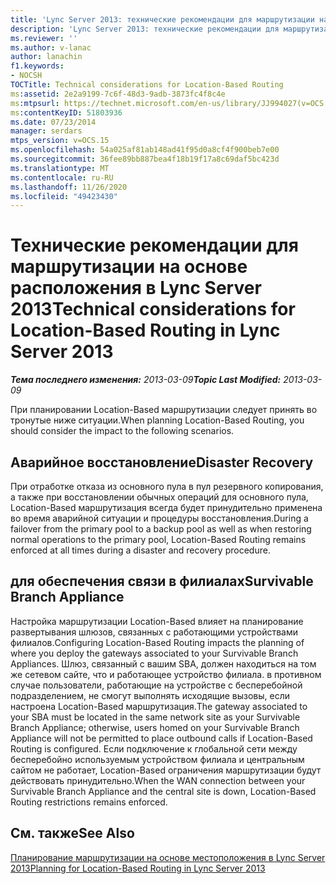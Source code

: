 ```yaml
---
title: 'Lync Server 2013: технические рекомендации для маршрутизации на основе расположения'
description: 'Lync Server 2013: технические рекомендации для маршрутизации Location-Based.'
ms.reviewer: ''
ms.author: v-lanac
author: lanachin
f1.keywords:
- NOCSH
TOCTitle: Technical considerations for Location-Based Routing
ms:assetid: 2e2a9199-7c6f-48d3-9adb-3873fc4f8c4e
ms:mtpsurl: https://technet.microsoft.com/en-us/library/JJ994027(v=OCS.15)
ms:contentKeyID: 51803936
ms.date: 07/23/2014
manager: serdars
mtps_version: v=OCS.15
ms.openlocfilehash: 54a025af81ab148ad41f95d0a8cf4f900beb7e00
ms.sourcegitcommit: 36fee89bb887bea4f18b19f17a8c69daf5bc423d
ms.translationtype: MT
ms.contentlocale: ru-RU
ms.lasthandoff: 11/26/2020
ms.locfileid: "49423430"
---
```

# <a name="technical-considerations-for-location-based-routing-in-lync-server-2013"></a><span data-ttu-id="1aa92-103">Технические рекомендации для маршрутизации на основе расположения в Lync Server 2013</span><span class="sxs-lookup"><span data-stu-id="1aa92-103">Technical considerations for Location-Based Routing in Lync Server 2013</span></span>

<div data-xmlns="http://www.w3.org/1999/xhtml">

<div class="topic" data-xmlns="http://www.w3.org/1999/xhtml" data-msxsl="urn:schemas-microsoft-com:xslt" data-cs="https://msdn.microsoft.com/">

<div data-asp="https://msdn2.microsoft.com/asp">



</div>

<div id="mainSection">

<div id="mainBody"><span data-ttu-id="1aa92-104">

<span> </span></span><span class="sxs-lookup"><span data-stu-id="1aa92-104">

<span> </span></span></span>

<span data-ttu-id="1aa92-105">_**Тема последнего изменения:** 2013-03-09_</span><span class="sxs-lookup"><span data-stu-id="1aa92-105">_**Topic Last Modified:** 2013-03-09_</span></span>

<span data-ttu-id="1aa92-106">При планировании Location-Based маршрутизации следует принять во тронутые ниже ситуации.</span><span class="sxs-lookup"><span data-stu-id="1aa92-106">When planning Location-Based Routing, you should consider the impact to the following scenarios.</span></span>

<div>

## <a name="disaster-recovery"></a><span data-ttu-id="1aa92-107">Аварийное восстановление</span><span class="sxs-lookup"><span data-stu-id="1aa92-107">Disaster Recovery</span></span>

<span data-ttu-id="1aa92-108">При отработке отказа из основного пула в пул резервного копирования, а также при восстановлении обычных операций для основного пула, Location-Based маршрутизация всегда будет принудительно применена во время аварийной ситуации и процедуры восстановления.</span><span class="sxs-lookup"><span data-stu-id="1aa92-108">During a failover from the primary pool to a backup pool as well as when restoring normal operations to the primary pool, Location-Based Routing remains enforced at all times during a disaster and recovery procedure.</span></span>

</div>

<div>

## <a name="survivable-branch-appliance"></a><span data-ttu-id="1aa92-109">для обеспечения связи в филиалах</span><span class="sxs-lookup"><span data-stu-id="1aa92-109">Survivable Branch Appliance</span></span>

<span data-ttu-id="1aa92-110">Настройка маршрутизации Location-Based влияет на планирование развертывания шлюзов, связанных с работающими устройствами филиалов.</span><span class="sxs-lookup"><span data-stu-id="1aa92-110">Configuring Location-Based Routing impacts the planning of where you deploy the gateways associated to your Survivable Branch Appliances.</span></span> <span data-ttu-id="1aa92-111">Шлюз, связанный с вашим SBA, должен находиться на том же сетевом сайте, что и работающее устройство филиала. в противном случае пользователи, работающие на устройстве с бесперебойной подразделением, не смогут выполнять исходящие вызовы, если настроена Location-Based маршрутизация.</span><span class="sxs-lookup"><span data-stu-id="1aa92-111">The gateway associated to your SBA must be located in the same network site as your Survivable Branch Appliance; otherwise, users homed on your Survivable Branch Appliance will not be permitted to place outbound calls if Location-Based Routing is configured.</span></span> <span data-ttu-id="1aa92-112">Если подключение к глобальной сети между бесперебойно используемым устройством филиала и центральным сайтом не работает, Location-Based ограничения маршрутизации будут действовать принудительно.</span><span class="sxs-lookup"><span data-stu-id="1aa92-112">When the WAN connection between your Survivable Branch Appliance and the central site is down, Location-Based Routing restrictions remains enforced.</span></span>

</div>

<div>

## <a name="see-also"></a><span data-ttu-id="1aa92-113">См. также</span><span class="sxs-lookup"><span data-stu-id="1aa92-113">See Also</span></span>


[<span data-ttu-id="1aa92-114">Планирование маршрутизации на основе местоположения в Lync Server 2013</span><span class="sxs-lookup"><span data-stu-id="1aa92-114">Planning for Location-Based Routing in Lync Server 2013</span></span>](lync-server-2013-planning-for-location-based-routing.md)  
  

<span data-ttu-id="1aa92-115"></div>

</div>

<span> </span>

</div>

</div>

</span><span class="sxs-lookup"><span data-stu-id="1aa92-115"></div>

</div>

<span> </span>

</div>

</div>

</span></span></div>

